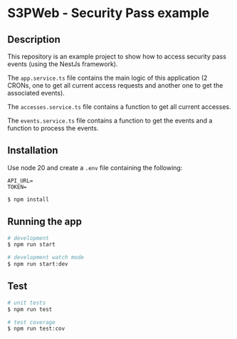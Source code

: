 # S3PWeb - Security Pass example

## Description

This repository is an example project to show how to access security pass events (using the NestJs framework).

The `app.service.ts` file contains the main logic of this application
(2 CRONs, one to get all current access requests and another one to get the associated events).

The `accesses.service.ts` file contains a function to get all current accesses.

The `events.service.ts` file contains a function to get the events and a function to process the events.

## Installation

Use node 20 and create a `.env` file containing the following:

```properties
API_URL=
TOKEN=
```

```bash
$ npm install
```

## Running the app

```bash
# development
$ npm run start

# development watch mode
$ npm run start:dev
```

## Test

```bash
# unit tests
$ npm run test

# test coverage
$ npm run test:cov
```
